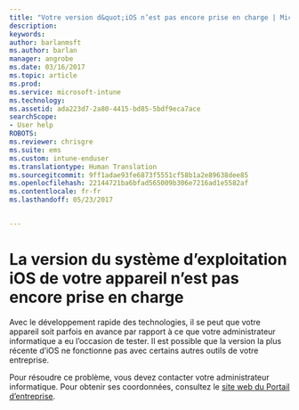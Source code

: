 ```yaml
---
title: "Votre version d&quot;iOS n’est pas encore prise en charge | Microsoft Docs"
description: 
keywords: 
author: barlanmsft
ms.author: barlan
manager: angrobe
ms.date: 03/16/2017
ms.topic: article
ms.prod: 
ms.service: microsoft-intune
ms.technology: 
ms.assetid: ada223d7-2a80-4415-bd85-5bdf9eca7ace
searchScope:
- User help
ROBOTS: 
ms.reviewer: chrisgre
ms.suite: ems
ms.custom: intune-enduser
ms.translationtype: Human Translation
ms.sourcegitcommit: 9ff1adae93fe6873f5551cf58b1a2e89638dee85
ms.openlocfilehash: 22144721ba6bfad565009b306e7216ad1e5582af
ms.contentlocale: fr-fr
ms.lasthandoff: 05/23/2017


---
```



# <a name="your-ios-devices-operating-system-version-isnt-yet-supported"></a>La version du système d’exploitation iOS de votre appareil n’est pas encore prise en charge

Avec le développement rapide des technologies, il se peut que votre appareil soit parfois en avance par rapport à ce que votre administrateur informatique a eu l’occasion de tester. Il est possible que la version la plus récente d’iOS ne fonctionne pas avec certains autres outils de votre entreprise.

Pour résoudre ce problème, vous devez contacter votre administrateur informatique. Pour obtenir ses coordonnées, consultez le [site web du Portail d’entreprise](http://portal.manage.microsoft.com).

